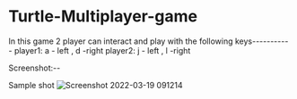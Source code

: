 # Turtle-Multiplayer-game

In this game 2 player can interact and play with the following keys-----------
player1: a - left   , d  -right
player2: j - left   , l  -right

Screenshot:--

Sample shot
![Screenshot 2022-03-19 091214](https://user-images.githubusercontent.com/41908711/159105352-bcacbefc-2285-4973-a8a9-8734b8da07e3.png)

